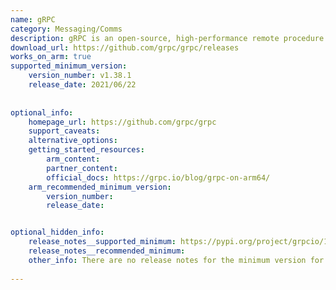 ```yaml
---
name: gRPC
category: Messaging/Comms
description: gRPC is an open-source, high-performance remote procedure call (RPC) framework that can run anywhere. gRPC enables client and server applications to communicate transparently, and simplifies the building of connected systems.
download_url: https://github.com/grpc/grpc/releases
works_on_arm: true
supported_minimum_version:
    version_number: v1.38.1
    release_date: 2021/06/22
 
 
optional_info:
    homepage_url: https://github.com/grpc/grpc
    support_caveats:
    alternative_options:
    getting_started_resources:
        arm_content:
        partner_content: 
        official_docs: https://grpc.io/blog/grpc-on-arm64/
    arm_recommended_minimum_version:
        version_number: 
        release_date:


optional_hidden_info:
    release_notes__supported_minimum: https://pypi.org/project/grpcio/1.38.1/#files
    release_notes__recommended_minimum: 
    other_info: There are no release notes for the minimum version for ARM64, but in gRPC official blog it is mentioned that from version 1.38.1 arm support is added. Pre-built wheels for aarch64 Linux are published with each release (starting from v1.38.1). Installed grpc through pip.
 
---
```


